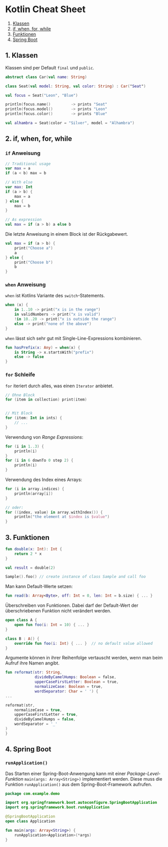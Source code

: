 # Kotlin Cheat Sheet

1. [Klassen](#classes)
1. [if, when, for, while](#controls)
1. [Funktionen](#functions)
1. [Spring Boot](#spring-boot)

<a name="classes"></a>
## 1. Klassen

Klassen sind per Default `final` und `public`.

```kotlin
abstract class Car(val name: String)

class Seat(val model: String, val color: String) : Car("Seat")

val focus = Seat("Leon", "Blue")

println(focus.name()         -> prints "Seat"
println(focus.model()        -> prints "Leon"
println(focus.color()        -> prints "Blue"

val alhambra = Seat(color = "Silver", model = "Alhambra")
```

<a name="controls"></a>
## 2. if, when, for, while

<a name="if"></a>
### `if` Anweisung

```kotlin
// Traditional usage
var max = a
if (a < b) max = b

// With else
var max: Int
if (a > b) {
    max = a
} else {
    max = b
}

// As expression
val max = if (a > b) a else b
```

Die letzte Anweisung in einem Block ist der Rückgabewert.

```kotlin
val max = if (a > b) {
    print("Choose a")
    a
} else {
    print("Choose b")
    b
}
```


### <a name="when"></a>`when` Anweisung

`when` ist Kotlins Variante des `switch`-Statements.

```kotlin
when (x) {
    in 1..10 -> print("x is in the range")
    in validNumbers -> print("x is valid")
    !in 10..20 -> print("x is outside the range")
    else -> print("none of the above")
}
```

`when` lässt sich sehr gut mit Single-Line-Expressions kombinieren.

```kotlin
fun hasPrefix(x: Any) = when(x) {
    is String -> x.startsWith("prefix")
    else -> false
}
```

### <a name="for"></a>`for` Schleife

`for` iteriert durch alles, was einen `Iterator` anbietet.

```kotlin
// Ohne Block
for (item in collection) print(item)


// Mit Block
for (item: Int in ints) {
    // ...
}
```

Verwendung von _Range Expressions_:

```kotlin
for (i in 1..3) {
    println(i)
}
for (i in 6 downTo 0 step 2) {
    println(i)
}
```

Verwendung des Index eines Arrays:

```kotlin
for (i in array.indices) {
    println(array[i])
}

// oder:
for ((index, value) in array.withIndex()) {
    println("the element at $index is $value")
}
```

<a name="functions"></a>
## 3. Funktionen

```kotlin
fun double(x: Int): Int {
    return 2 * x
}

val result = double(2)

Sample().foo() // create instance of class Sample and call foo

```

Man kann Default-Werte setzen:

```kotlin
fun read(b: Array<Byte>, off: Int = 0, len: Int = b.size) { ... }
```

Überschreiben von Funktionen. Dabei darf der Default-Wert der
überschriebenen Funktion nicht verändert werden.

```kotlin
open class A {
    open fun foo(i: Int = 10) { ... }
}

class B : A() {
    override fun foo(i: Int) { ... }  // no default value allowed
}
```

Argumente können in ihrer Reihenfolge vertauscht werden, wenn man beim Aufruf ihre Namen angibt.

```kotlin
fun reformat(str: String,
             divideByCamelHumps: Boolean = false,
             upperCaseFirstLetter: Boolean = true,
             normalizeCase: Boolean = true,
             wordSeparator: Char = ' ') {
...

reformat(str,
    normalizeCase = true,
    upperCaseFirstLetter = true,
    divideByCamelHumps = false,
    wordSeparator = '_'
)
}
```

<a name="classes"></a>
## 4. Spring Boot

### `runApplication()`

Das Starten einer Spring-Boot-Anwengung kann mit einer
_Package-Level-Funktion_ `main(args: Array<String>)` implementiert werden. Diese muss die Funktion `runApplication()` aus dem Spring-Boot-Framework aufrufen.

```kotlin
package com.example.demo

import org.springframework.boot.autoconfigure.SpringBootApplication
import org.springframework.boot.runApplication

@SpringBootApplication
open class Application

fun main(args: Array<String>) {
    runApplication<Application>(*args)
}
```
